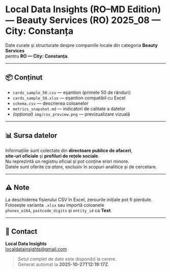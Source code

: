 # Local Data Insights (RO–MD Edition) — Beauty Services (RO) 2025_08 — City: Constanța

Date curate și structurate despre companiile locale din categoria **Beauty Services**  
pentru **RO — City: Constanța**.

---

## 📦 Conținut
- `cards_sample_50.csv` — eșantion (primele 50 de rânduri)  
- `cards_sample_50.xlsx` — eșantion compatibil cu Excel  
- `schema.csv` — descrierea coloanelor  
- `metrics_snapshot.md` — indicatori de calitate a datelor  
- *(opțional)* `img/csv_preview.png` — previzualizare vizuală

---

## 📊 Sursa datelor
Informațiile sunt colectate din **directoare publice de afaceri**,  
**site-uri oficiale** și **profiluri de rețele sociale**.  
Nu reprezintă un registru oficial și pot conține erori minore.  
Datele sunt oferite *ca atare*, exclusiv în scopuri analitice și de cercetare.

---

## ⚠️ Note
La deschiderea fișierului CSV în Excel, zerourile inițiale pot fi pierdute.  
Folosește varianta `.xlsx` sau importă coloanele  
`phones_e164`, `postcode_digits` și `entity_id` ca **Text**.

---

## 📨 Contact
**Local Data Insights**  
[localdatainsights@gmail.com](mailto:localdatainsights@gmail.com)

> Setul complet de date este disponibil la cerere.  
> Generat automat la **2025-10-27T12:19:17Z**.
